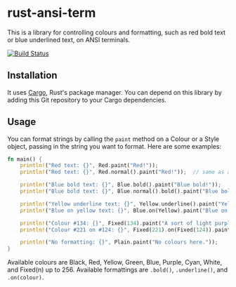 rust-ansi-term
==============

This is a library for controlling colours and formatting, such as red
bold text or blue underlined text, on ANSI terminals.

[![Build Status](https://travis-ci.org/ogham/rust-ansi-term.svg?branch=master)](https://travis-ci.org/ogham/rust-ansi-term)

Installation
------------

It uses [Cargo](http://crates.io/), Rust's package manager. You can
depend on this library by adding this Git repository to your Cargo
dependencies.


Usage
-----

You can format strings by calling the `paint` method on a Colour or a
Style object, passing in the string you want to format. Here are some
examples:

```Rust
fn main() {
    println!("Red text: {}", Red.paint("Red!"));
    println!("Red text: {}", Red.normal().paint("Red!"));  // same as above

    println!("Blue bold text: {}", Blue.bold().paint("Blue bold!"));
    println!("Blue bold text: {}", Blue.normal().bold().paint("Blue bold!"));  // same as above

    println!("Yellow underline text: {}", Yellow.underline().paint("Yellow underline!"));
    println!("Blue on yellow text: {}", Blue.on(Yellow).paint("Blue on yellow!"));

    println!("Colour #134: {}", Fixed(134).paint("A sort of light purple."));
    println!("Colour #221 on #124: {}", Fixed(221).on(Fixed(124)).paint("Mustard in the ketchup."));

    println!("No formatting: {}", Plain.paint("No colours here."));
}
```

Available colours are Black, Red, Yellow, Green, Blue, Purple, Cyan, White, and Fixed(n) up to 256. Available formattings are `.bold()`, `.underline()`, and `.on(colour)`.

